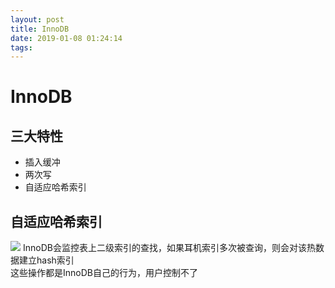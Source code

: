 ```yaml
--- 
layout: post 
title: InnoDB 
date: 2019-01-08 01:24:14 
tags:   
---
```

# InnoDB
## 三大特性
* 插入缓冲
* 两次写
* 自适应哈希索引

## 自适应哈希索引
![](https://cdn.jsdelivr.net/gh/nber1994/fu0k@master/uPic/20181102200713773_1016629773.png)
InnoDB会监控表上二级索引的查找，如果耳机索引多次被查询，则会对该热数据建立hash索引  
这些操作都是InnoDB自己的行为，用户控制不了
